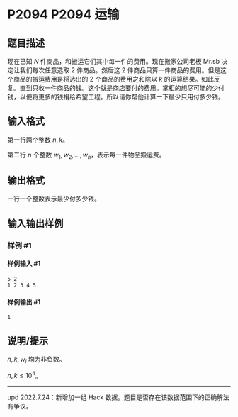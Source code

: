 # P2094 P2094 运输

## 题目描述

现在已知 $N$ 件商品，和搬运它们其中每一件的费用。现在搬家公司老板 Mr.sb 决定让我们每次任意选取 $2$ 件商品。然后这 $2$ 件商品只算一件商品的费用。但是这个商品的搬运费用是将选出的 $2$ 个商品的费用之和除以 $k$ 的运算结果。如此反复。直到只收一件商品的钱。这个就是商店要付的费用。掌柜的想尽可能的少付钱，以便将更多的钱捐给希望工程。所以请你帮他计算一下最少只用付多少钱。


## 输入格式

第一行两个整数 $n,k$。

第二行 $n$ 个整数 $w_1,w_2,\ldots,w_n$，表示每一件物品搬运费。


## 输出格式

一行一个整数表示最少付多少钱。


## 输入输出样例

### 样例 #1

#### 样例输入 #1

```
5 2
1 2 3 4 5
```

#### 样例输出 #1

```
1
```

## 说明/提示

$n,k,w_i$ 均为非负数。

$n,k\le 10^4$。

---

$\text{upd 2022.7.24}$：新增加一组 Hack 数据。题目是否存在该数据范围下的正确解法有争议。
